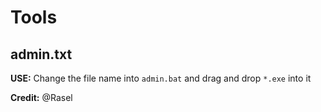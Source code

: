 # Tools

## admin.txt

**USE:**
    Change the file name into `admin.bat` and drag and drop `*.exe` into it


**Credit:** @Rasel 
